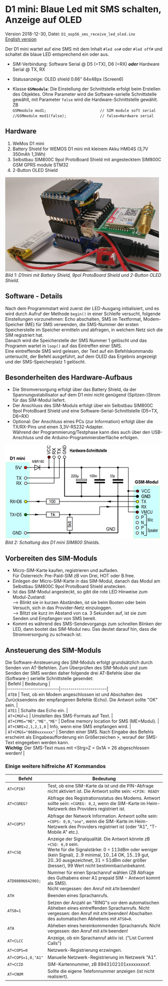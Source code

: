 # D1 mini: Blaue Led mit SMS schalten, Anzeige auf OLED
Version 2018-12-30, Datei: `D1_oop56_sms_receive_led_oled.ino`   
[English version](./README.md "English version")   

Der D1 mini wartet auf eine SMS mit dem Inhalt `#led on#` oder `#led off#` und schaltet die blaue LED entsprechend ein oder aus.   
* SIM-Verbindung: Software Serial @ D5 (=TX), D6 (=RX) __*oder*__  Hardware Serial @ TX, RX   
* Statusanzeige: OLED shield 0.66" 64x48px (Screen6)

* Klasse __`GSMmodule`__: Die Einstellung der Schnittstelle erfolgt beim Erstellen des Objektes. Ohne Parameter wird die Software-serielle Schnittstelle gew&auml;hlt, mit Parameter `false` wird die Hardware-Schnittstelle gew&auml;hlt. ZB   
`GSMmodule mod1;                        // SIM module soft serial`   
`//GSMmodule mod1(false);               // false=Hardware serial`   

## Hardware
1. WeMos D1 mini   
2. Battery Shield for WEMOS D1 mini mit kleinem Akku HM04S (3,7V 350mAh 1,3Wh)   
3. Selbstbau SIM800C 9pol ProtoBoard Shield mit angestecktem SIM800C GSM GPRS module STM32   
4. 2-Button OLED Shield   

![D1 SIM800C_oled1](./images/D1_SIM800C_oled1.png "D1mini mit SIM800C 9pol ProtoBoard Shield")   
_Bild 1: D1mini mit Battery Shield, 9pol ProtoBoard Shield und 2-Button OLED Shield._ 

## Software - Details
Nach dem Programmstart wird zuerst der LED-Ausgang initialisiert, und es wird durch Aufruf der Methode `begin()` in einer Schleife versucht, folgende Einstellungen vorzunehmen: Echo abschalten, SMS im Textformat, Modem-Speicher (ME) f&uuml;r SMS verwenden, die SMS-Nummer der ersten Speicherstelle im Speicher ermitteln und abfragen, in welchem Netz sich die SIM registriert hat.   
Danach wird die Speicherstelle der SMS Nummer 1 gel&ouml;scht und das Programm wartet in `loop()` auf das Eintreffen einer SMS.   
Eine eintreffende SMS wird gelesen, der Text auf ein Befehlskommando untersucht, der Befehl ausgef&uuml;hrt, auf dem OLED das Ergebnis angezeigt und der SMS-Speicherplatz 1 gel&ouml;scht.

## Besonderheiten des Hardware-Aufbaus  
* Die Stromversorgung erfolgt &uuml;ber das Battery Shield, da der Spannungsstabilisator auf dem D1 mini nicht gen&uuml;gend (Spitzen-)Strom f&uuml;r das SIM-Modul liefert.   
* Der Anschluss des SIM-Moduls erfolgt &uuml;ber ein Selbstbau SIM800C 9pol ProtoBoard Shield und eine Software-Serial-Schnittstelle (D5=TX, D6=RX)   
* Optional: Der Anschluss eines PCs (zur Information) erfolgt &uuml;ber die TX/RX-Pins und einen 3,3V-RS232-Adapter.   
W&auml;hrend der Programmierung/Testphase kann dies auch &uuml;ber den USB-Anschluss und die Arduino-Programmieroberfl&auml;che erfolgen.   

![D1_SIM800_shield_circuit](./images/D1_SIM800_shield_circuit1.png "D1mini mit D1_SIM800-Shield Schaltung")   
_Bild 2: Schaltung des D1 mini SIM800 Shields._ 

## Vorbereiten des SIM-Moduls
* Micro-SIM-Karte kaufen, registrieren und aufladen.   
F&uuml;r &Ouml;sterreich: Pre-Paid-SIM zB von Drei, HOT oder B.free.   
* Einlegen der Micro-SIM-Karte in das SIM-Modul, danach das Modul am Selbstbau SIM800C 9pol ProtoBoard Shield anstecken.   
* Ist das SIM-Modul angesteckt, so gibt die rote LED Hinweise zum Modul-Zustand:   
--> Blinkt sie in kurzen Abst&auml;nden, ist sie beim Booten oder beim Versuch, sich in das Provider-Netz einzuloggen.   
--> Blitzt sie kurz im Abstand von ca. 3 Sekunden auf, ist sie zum Senden und Empfangen von SMS bereit.   
* Kommt es w&auml;hrend des SMS-Sendevorgangs zum schnellen Blinken der LED, dann bootet das SIM-Modul neu. Das deutet darauf hin, dass die Stromversorgung zu schwach ist.

## Ansteuerung des SIM-Moduls
Die Software-Ansteuerung des SIM-Moduls erfolgt grunds&auml;tzlich durch Senden von AT-Befehlen. Zum &Uuml;berpr&uuml;fen des SIM-Moduls und zum Senden der SMS werden daher folgende drei AT-Befehle &uuml;ber die (Software-) serielle Schnittstelle gesendet:   
| Befehl                   | Bedeutung             |   
|--------------------------|-----------------------|   
| `ATE0`                   | Test, ob ein Modem angeschlossen ist und Abschalten des Zur&uuml;cksendens der empfangenen Befehle (Echo). Die Antwort sollte "OK" sein. |   
| `ATE1`                   | Schalte das Echo ein. |    
| `AT+CMGF=1`              | Umstellen des SMS-Formats auf Text. |    
| `AT+CPMS="ME","ME","ME"` | Define memory location for SMS (ME=Modul). |    
| `AT+CNMI=2,1,2,1,0`      | Info, wenn eine SMS empfangen wird. |    
| `AT+CMGS="0680xxxxxxx"`  | Senden einer SMS. Nach Eingabe des Befehls erscheint als Eingabeaufforderung ein Gr&ouml;&szlig;erzeichen &gt;, worauf der SMS-Text eingegeben werden kann. <br>__Wichtig__: Der SMS-Text muss mit &lt;Strg&gt;Z = 0x1A = 26 abgeschlossen werden! |       
### Einige weitere hilfreiche AT Kommandos
| Befehl                   | Bedeutung             |   
|--------------------------|-----------------------|   
| `AT+CPIN?`  | Test, ob eine SIM-Karte da ist und die PIN-Abfrage  nicht aktiviert ist. Die Antwort sollte sein: `+CPIN: READY` |    
| `AT+CGREG?` | Abfrage des Registrationsstatus des Modems. Antwort sollte sein: `+CGREG: 0,2`, wenn die SIM-Karte im Heim-Netzwerk des Providers registriert ist. |    
| `AT+COPS?`  | Abfrage der Network Information. Antwort sollte sein: `+COPS: 0,0,"one"`, wenn die SIM-Karte im Heim-Netzwerk des Providers registriert ist (oder "A1", "T-Mobile A" etc.). |    
| `AT+CSQ`    | Anzeige der Signalqualit&auml;t. Die Antwort k&ouml;nnte zB `+CSQ: 6,0` sein. <br>Werte f&uuml;r die Signalst&auml;rke: 0 = 113dBm oder weniger (kein Signal), 2..9 minimal, 10..14 OK, 15..19 gut, 20..30 ausgezeichnet, 31 = 51dBm oder gr&ouml;&szlig;er (besser), 99 Wert nicht bestimmbar/unbekannt. |    
| `ATD08006642903;` | Nummer f&uuml;r einen Sprachanruf w&auml;hlen (ZB Abfrage des Guthabens einer A1 prepaid SIM - Antwort kommt als SMS). <br>Nicht vergessen: den Anruf mit `ATH` beenden! |    
| `ATH`       | Beenden eines Sprachanrufs. |    
| `ATS0=1`    | Setzen der Anzahl an "RING"s vor dem automatischen Abheben eines eintreffenden Sprachanrufs. Nicht vergessen: den Anruf mit `ATH` beenden! Abschalten des automatischen Abhebens mit `ATS0=0`. |    
| `ATA`       | Abheben eines hereinkommenden Sprachanrufs. Nicht vergessen: den Anruf mit `ATH` beenden! |    
| `AT+CLCC`   | Anzeige, ob ein Sprachanruf aktiv ist. ("List Current Calls") |    
| `AT+COPS=0` | Netzwerk-Registrierung erzwingen. |    
| `AT+COPS=1,0,"A1"` | Manuelle Netzwerk-Registrierung im Netzwerk "A1". |    
| `AT+CCID`   | SIM-Kartennummer, zB 8943102101xxxxxxxxxf. |    
| `AT+CNUM`   | Sollte die eigene Telefonnummer anzeigen (ist nicht realisiert). |    

